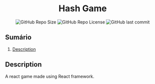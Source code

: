 <h1 align="center">Hash Game</h1>

<div align="center">
  <img src="https://img.shields.io/github/repo-size/almeidagds/hash-game" alt="GitHub Repo Size"/>
  <img src="https://img.shields.io/github/license/almeidagds/hash-game" alt="GitHub Repo License"/>
  <img src="https://img.shields.io/github/last-commit/almeidagds/hash-game" alt="GitHub last commit"/>
</div>

<h2>Sumário</h2>
<ol>
  <li><a href="#description">Description</a></li>
</ol>

<h2 id="description">Description</h2>
<p>A react game made using React framework.</p>

